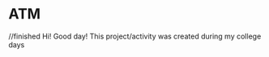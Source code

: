 # ATM
//finished
Hi! Good day! This project/activity was created during my college days
<Still learning>
